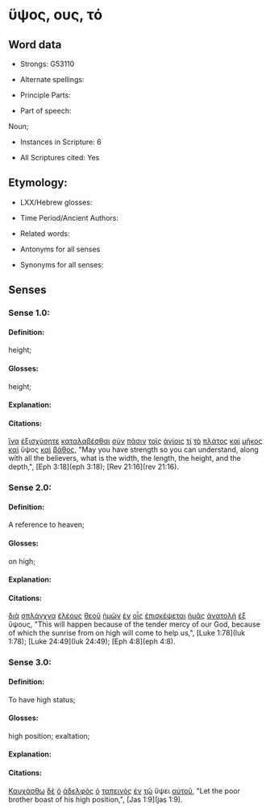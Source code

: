 # ὕψος, ους, τό 

<!-- Status: S2=NeedsFinalCheck -->
<!-- Lexica used for edits: BDAG, FFM, LN, A-S -->

## Word data

* Strongs: G53110

* Alternate spellings:

* Principle Parts: 

* Part of speech: 

Noun;

* Instances in Scripture: 6

* All Scriptures cited: Yes

## Etymology: 

* LXX/Hebrew glosses: 

* Time Period/Ancient Authors: 

* Related words: 

* Antonyms for all senses

* Synonyms for all senses: 

## Senses 

### Sense 1.0:

#### Definition: 

height;

#### Glosses:

height;

#### Explanation:

#### Citations:

[ἵνα](../G24430/01.md) [ἐξισχύσητε](../G18400/01.md) [καταλαβέσθαι](../G26380/01.md) [σὺν](../G48620/01.md) [πᾶσιν](../G39560/01.md) [τοῖς](../G35880/01.md) [ἁγίοις](../G00400/01.md) [τί](../G51010/01.md) [τὸ](../G35880/01.md) [πλάτος](../G41140/01.md) [καὶ](../G25320/01.md) [μῆκος](../G33720/01.md) [καὶ](../G25320/01.md) ὕψος [καὶ](../G25320/01.md) [βάθος](../G08990/01.md), 
"May you have strength so you can understand, along with all the believers, what is the width, the length, the height, and the depth,", 
[Eph 3:18](eph 3:18);  [Rev 21:16](rev 21:16).  

### Sense 2.0:

#### Definition: 

A reference to heaven;

#### Glosses:

on high; 

#### Explanation:

#### Citations:

[διὰ](../G12230/01.md) [σπλάγχνα](../G46980/01.md) [ἐλέους](../G16560/01.md) [θεοῦ](../G23160/01.md) [ἡμῶν](../G14730/01.md) [ἐν](../G17220/01.md) [οἷς](../G37390/01.md) [ἐπισκέψεται](../G19800/01.md) [ἡμᾶς](../G14730/01.md) [ἀνατολὴ](../G03950/01.md) [ἐξ](../G15370/01.md) ὕψους, 
"This will happen because of the tender mercy of our God, because of which the sunrise from on high will come to help us,", 
[Luke 1:78](luk 1:78);  [Luke 24:49](luk 24:49);  [Eph 4:8](eph 4:8).  

### Sense 3.0:

#### Definition: 

To have high status;

#### Glosses:

high position; exaltation; 

#### Explanation:

#### Citations:

[Καυχάσθω](../G27440/01.md) [δὲ](../G11610/01.md) [ὁ](../G35880/01.md) [ἀδελφὸς](../G00800/01.md) [ὁ](../G35880/01.md) [ταπεινὸς](../G50110/01.md) [ἐν](../G17220/01.md) [τῷ](../G35880/01.md) ὕψει [αὐτοῦ](../G08460/01.md), 
"Let the poor brother boast of his high position,", 
[Jas 1:9](jas 1:9). 
